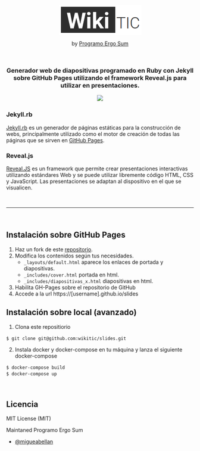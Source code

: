 <div align="center">
  <img align="center" src="images/logo-wikitic.png"/>

  by [Programo Ergo Sum](https://github.com/ProgramoErgoSum)
  
  <br />

  ### Generador web de diapositivas programado en Ruby con **Jekyll** sobre GitHub Pages utilizando el framework **Reveal.js** para utilizar en presentaciones.
  
  <a target="_blank" href="https://github.com/wikitic/slides/blob/master/LICENSE">
    <img src="https://badgen.net/badge/license/MIT/orange">
  </a>
</div>

### Jekyll.rb

[Jekyll.rb](https://jekyllrb.com/) es un generador de páginas estáticas para la construcción de webs, principalmente utilizado como el motor de creación de todas las páginas que se sirven en [GitHub Pages](https://pages.github.com/).

### Reveal.js

[Reveal.JS](https://revealjs.com/#/) es un framework que permite crear presentaciones interactivas utilizando estándares Web y se puede utilizar libremente código HTML, CSS y JavaScript. Las presentaciones se adaptan al dispositivo en el que se visualicen.

<br /><hr /><br />

## Instalación sobre GitHub Pages

1. Haz un fork de este [repositorio](https://github.com/wikitic/slides).
2. Modifica los contenidos según tus necesidades.
   - `_layouts/default.html` aparece los enlaces de portada y diapositivas.
   - `_includes/cover.html` portada en html.
   - `_includes/diapositivas_x.html` diapositivas en html.
3. Habilita GH-Pages sobre el repositorio de GitHub
4. Accede a la url https://[username].github.io/slides

## Instalación sobre local (avanzado)

1. Clona este repositiorio

```sh
$ git clone git@github.com:wikitic/slides.git
```

2. Instala docker y docker-compose en tu máquina y lanza el siguiente docker-compose

```sh
$ docker-compose build
$ docker-compose up
```



<br />



## Licencia

MIT License (MIT)

Maintaned Programo Ergo Sum
- [@migueabellan](https://github.com/migueabellan)

